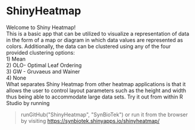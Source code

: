 # ShinyHeatmap
Welcome to Shiny Heatmap!  
This is a basic app that can be utilized to visualize a representation of data in the form of a map or diagram in which data values are represented as colors. Additionally, the data can be clustered using any of the four provided clustering options:   
              1)	Mean  
              2)	OLO- Optimal Leaf Ordering  
              3)	GW - Gruvaeus and Wainer  
              4)	None  
What separates Shiny Heatmap from other heatmap applications is that it allows the user to control 
layout parameters such as the height and width thus being able to accommodate large data sets.
Try it out from within R Studio by running 
> runGitHub("ShinyHeatmap", "SynBioTek")
or run it from the browser by visiting https://synbiotek.shinyapps.io/shinyheatmap/
